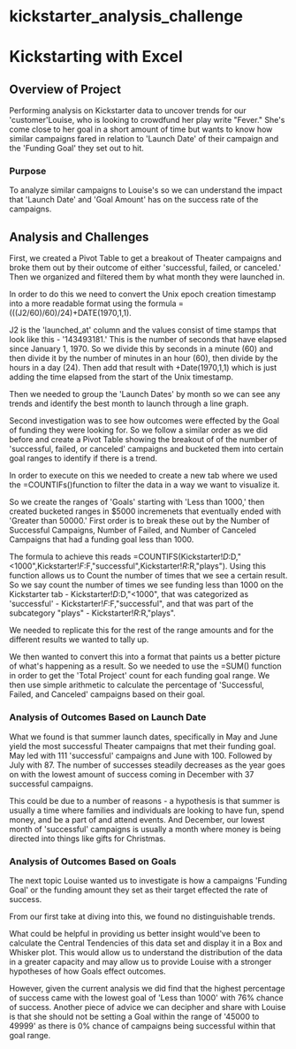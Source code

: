 # kickstarter_analysis_challenge
# Kickstarting with Excel

## Overview of Project

Performing analysis on Kickstarter data to uncover trends for our 'customer'Louise, who is looking to crowdfund her play write "Fever." She's come close to her goal in a short amount of time but wants to know how similar campaigns fared in relation to 'Launch Date' of their campaign and the 'Funding Goal' they set out to hit. 

### Purpose

To analyze similar campaigns to Louise's so we can understand the impact that 'Launch Date' and 'Goal Amount' has on the success rate of the campaigns.

## Analysis and Challenges

First, we created a Pivot Table to get a breakout of Theater campaigns and broke them out by their outcome of either 'successful, failed, or canceled.' Then we organized and filtered them by what month they were launched in. 

In order to do this we need to convert the Unix epoch creation timestamp into a more readable format using the formula =(((J2/60)/60)/24)+DATE(1970,1,1). 

J2 is the 'launched_at' column and the values consist of time stamps that look like this - '143493181.' This is the number of seconds that have elapsed since January 1, 1970. So we divide this by seconds in a minute (60) and then divide it by the number of minutes in an hour (60), then divide by the hours in a day (24). Then add that result with +Date(1970,1,1) which is just adding the time elapsed from the start of the Unix timestamp. 

Then we needed to group the 'Launch Dates' by month so we can see any trends and identify the best month to launch through a line graph. 

Second investigation was to see how outcomes were effected by the Goal of funding they were looking for. So we follow a similar order as we did before and create a Pivot Table showing the breakout of of the number of 'successful, failed, or canceled' campaigns and bucketed them into certain goal ranges to identify if there is a trend. 

In order to execute on this we needed to create a new tab where we used the =COUNTIFs()function to filter the data in a way we want to visualize it. 

So we create the ranges of 'Goals' starting with 'Less than 1000,' then created bucketed ranges in $5000 incremenets that eventually ended with 'Greater than 50000.' First order is to break these out by the Number of Successful Campaigns, Number of Failed, and Number of Canceled Campaigns that had a funding goal less than 1000. 

The formula to achieve this reads =COUNTIFS(Kickstarter!$D:$D,"<1000",Kickstarter!$F:$F,"successful",Kickstarter!$R:$R,"plays"). Using this function allows us to Count the number of times that we see a certain result. So we say count the number of times we see funding less than 1000 on the Kickstarter tab - Kickstarter!$D:$D,"<1000", that was categorized as 'successful' - Kickstarter!$F:$F,"successful", and that was part of the subcategory "plays" - Kickstarter!$R:$R,"plays". 

We needed to replicate this for the rest of the range amounts and for the different results we wanted to tally up. 

We then wanted to convert this into a format that paints us a better picture of what's happening as a result. So we needed to use the =SUM() function in order to get the 'Total Project' count for each funding goal range. We then use simple arithmetic to calculate the percentage of 'Successful, Failed, and Canceled' campaigns based on their goal. 

### Analysis of Outcomes Based on Launch Date

What we found is that summer launch dates, specifically in May and June yield the most successful Theater campaigns that met their funding goal. May led with 111 'successful' campaigns and June with 100. Followed by July with 87. The number of successes steadily decreases as the year goes on with the lowest amount of success coming in December with 37 successful campaigns. 

This could be due to a number of reasons - a hypothesis is that summer is usually a time where families and individuals are looking to have fun, spend money, and be a part of and attend events. And December, our lowest month of 'successful' campaigns is usually a month where money is being directed into things like gifts for Christmas. 

### Analysis of Outcomes Based on Goals

The next topic Louise wanted us to investigate is how a campaigns 'Funding Goal' or the funding amount they set as their target effected the rate of success. 

From our first take at diving into this, we found no distinguishable trends. 

What could be helpful in providing us better insight would've been to calculate the Central Tendencies of this data set and display it in a Box and Whisker plot. This would allow us to understand the distribution of the data in a greater capacity and may allow us to provide Louise with a stronger hypotheses of how Goals effect outcomes. 

However, given the current analysis we did find that the highest percentage of success came with the lowest goal of 'Less than 1000' with 76% chance of success. Another piece of advice we can decipher and share with Louise is that she should not be setting a Goal within the range of '45000 to 49999' as there is 0% chance of campaigns being successful within that goal range. 




